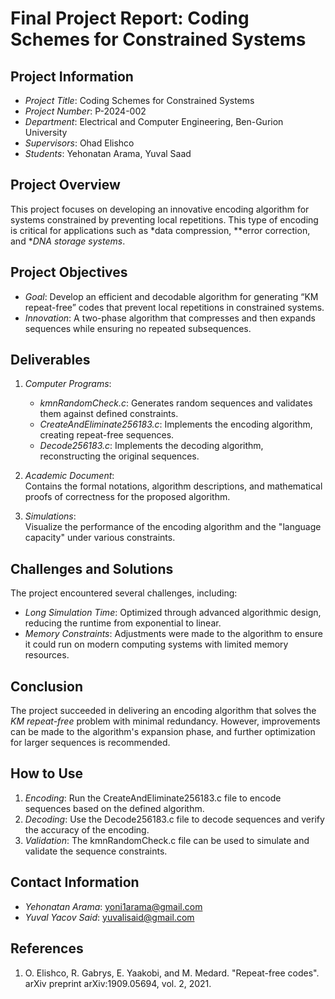 # Final Project Report: Coding Schemes for Constrained Systems

## Project Information

- *Project Title*: Coding Schemes for Constrained Systems
- *Project Number*: P-2024-002
- *Department*: Electrical and Computer Engineering, Ben-Gurion University
- *Supervisors*: Ohad Elishco
- *Students*: Yehonatan Arama, Yuval Saad

## Project Overview

This project focuses on developing an innovative encoding algorithm for systems constrained by preventing local repetitions. This type of encoding is critical for applications such as *data compression, **error correction, and **DNA storage systems*.

## Project Objectives

- *Goal*: Develop an efficient and decodable algorithm for generating “KM repeat-free” codes that prevent local repetitions in constrained systems.
- *Innovation*: A two-phase algorithm that compresses and then expands sequences while ensuring no repeated subsequences.
  
## Deliverables

1. *Computer Programs*:
    - *kmnRandomCheck.c*: Generates random sequences and validates them against defined constraints.
    - *CreateAndEliminate256183.c*: Implements the encoding algorithm, creating repeat-free sequences.
    - *Decode256183.c*: Implements the decoding algorithm, reconstructing the original sequences.
    
2. *Academic Document*:  
   Contains the formal notations, algorithm descriptions, and mathematical proofs of correctness for the proposed algorithm.
   
3. *Simulations*:  
   Visualize the performance of the encoding algorithm and the "language capacity" under various constraints. 

## Challenges and Solutions

The project encountered several challenges, including:

- *Long Simulation Time*: Optimized through advanced algorithmic design, reducing the runtime from exponential to linear.
- *Memory Constraints*: Adjustments were made to the algorithm to ensure it could run on modern computing systems with limited memory resources.

## Conclusion

The project succeeded in delivering an encoding algorithm that solves the *KM repeat-free* problem with minimal redundancy. However, improvements can be made to the algorithm's expansion phase, and further optimization for larger sequences is recommended.

## How to Use

1. *Encoding*: Run the CreateAndEliminate256183.c file to encode sequences based on the defined algorithm.
2. *Decoding*: Use the Decode256183.c file to decode sequences and verify the accuracy of the encoding.
3. *Validation*: The kmnRandomCheck.c file can be used to simulate and validate the sequence constraints.

## Contact Information

- *Yehonatan Arama*: yoni1arama@gmail.com
- *Yuval Yacov Said*: yuvalisaid@gmail.com

## References

1. O. Elishco, R. Gabrys, E. Yaakobi, and M. Medard. "Repeat-free codes". arXiv preprint arXiv:1909.05694, vol. 2, 2021.
